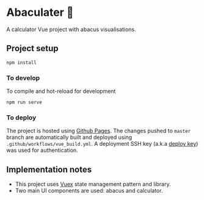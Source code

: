 # Abaculater 🧮

A calculator Vue project with abacus visualisations.

## Project setup

```
npm install
```

### To develop

To compile and hot-reload for development

```
npm run serve
```

### To deploy

The project is hosted using [Github Pages](https://pages.github.com/). The changes pushed to `master` branch are automatically built and deployed using `.github/workflows/vue_build.yml`. A deployment SSH key (a.k.a [deploy key](https://github.com/marketplace/actions/github-pages-action#%EF%B8%8F-create-ssh-deploy-key)) was used for authentication.

## Implementation notes

- This project uses [Vuex](https://vuex.vuejs.org/) state management pattern and library.
- Two main UI components are used: abacus and calculator.
